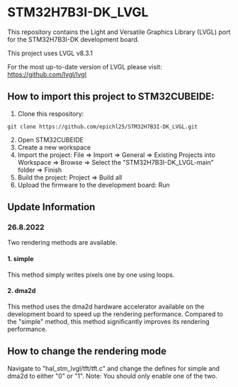 # STM32H7B3I-DK_LVGL


This repository contains the Light and Versatile Graphics Library (LVGL) port for the STM32H7B3I-DK development board. 

This project uses LVGL v8.3.1

For the most up-to-date version of LVGL please visit: https://github.com/lvgl/lvgl


## How to import this project to STM32CUBEIDE:
1. Clone this respository: 
```
git clone https://github.com/epichl25/STM32H7B3I-DK_LVGL.git
```
2. Open STM32CUBEIDE
3. Create a new workspace
4. Import the project: File => Import => General => Existing Projects into Workspace => Browse => Select the "STM32H7B3I-DK_LVGL-main" folder => Finish
5. Build the project: Project => Build all
6. Upload the firmware to the development board: Run


## Update Information

### 26.8.2022
Two rendering methods are available. 
#### 1. simple 
This method simply writes pixels one by one using loops.

#### 2. dma2d
This method uses the dma2d hardware accelerator available on the development board to speed up the rendering performance. Compared to the "simple" method, this method significantly improves its rendering performance.

## How to change the rendering mode
Navigate to "hal_stm_lvgl/tft/tft.c" and change the defines for simple and dma2d to either "0" or "1". 
Note: You should only enable one of the two.
